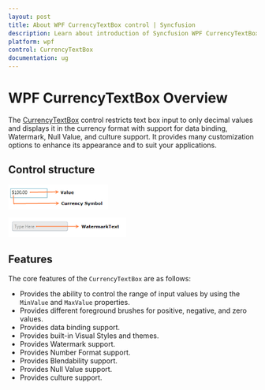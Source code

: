 ```yaml
---
layout: post
title: About WPF CurrencyTextBox control | Syncfusion 
description: Learn about introduction of Syncfusion WPF CurrencyTextBox control and more details about the control features. 
platform: wpf
control: CurrencyTextBox
documentation: ug
---
```


# WPF CurrencyTextBox Overview

The [CurrencyTextBox](https://www.syncfusion.com/wpf-ui-controls/currency-textbox) control restricts text box input to only decimal values and displays it in the currency format with support for data binding, Watermark, Null Value, and culture support. It provides many customization options to enhance its appearance and to suit your applications.

## Control structure

![Default CurrencyTextBox control](Getting-Started_images/Getting-Started_img1.png)

![CurrencyTextBox control with watermark text](Getting-Started_images/Getting-Started_img2.png)

## Features

The core features of the `CurrencyTextBox` are as follows:

* Provides the ability to control the range of input values by using the `MinValue` and `MaxValue` properties.
* Provides different foreground brushes for positive, negative, and zero values.
* Provides data binding support.
* Provides built-in Visual Styles and themes.
* Provides Watermark support.
* Provides Number Format support. 
* Provides Blendability support.
* Provides Null Value support.
* Provides culture support.
